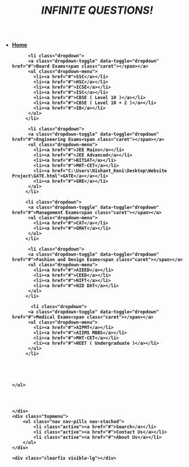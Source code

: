<!DOCTYPE html>
<html lang="en">
<head>
  <title>Infinite Questions</title>
  <meta charset="utf-8">
  <meta name="viewport" content="width=device-width, initial-scale=1">
  <link rel="stylesheet" href="http://maxcdn.bootstrapcdn.com/bootstrap/3.3.4/css/bootstrap.min.css">
  <script src="https://ajax.googleapis.com/ajax/libs/jquery/1.11.3/jquery.min.js"></script>
  <script src="http://maxcdn.bootstrapcdn.com/bootstrap/3.3.4/js/bootstrap.min.js"></script>
</head>
<style type="text/css">
.topmenu li{
	float:left;
	list-style:none;
	padding-right:15px;
	margin-top:2px;
	
	}
.col-md-3{
	margin-top:2px;
	}	
</style>
<body>

<center><h1><B><I>INFINITE QUESTIONS!</I><B></h1></center><br><br>

<div class="container">
    <div class="col-md-3">
      <ul class="nav nav-pills nav-stacked">
        <li class="active"><a href="#">Home</a></li>
          
          <li class="dropdown">
          <a class="dropdown-toggle" data-toggle="dropdown" href="#">Board Exams<span class="caret"></span></a>
          <ul class="dropdown-menu">
            <li><a href="#">SSC</a></li>
            <li><a href="#">HSC</a></li> 
            <li><a href="#">ICSE</a></li>                        
            <li><a href="#">ISC</a></li>                        
            <li><a href="#">CBSE ( Level 10 )</a></li>                        
            <li><a href="#">CBSE ( Level 10 + 2 )</a></li> 
            <li><a href="#">IB</a></li>                                                                      
          </ul>
         </li>

          <li class="dropdown">
          <a class="dropdown-toggle" data-toggle="dropdown" href="#">Engineering Exams<span class="caret"></span></a>
          <ul class="dropdown-menu">
            <li><a href="#">JEE Mains</a></li>
            <li><a href="#">JEE Advanced</a></li> 
            <li><a href="#">BITSAT</a></li>
            <li><a href="#">MHT-CET</a></li>   
            <li><a href="C:\Users\Nishant_Keni\Desktop\Website Project\GATE.html">GATE</a></a></li>
            <li><a href="#">GRE</a></li>                          
          </ul>
         </li>

         <li class="dropdown">
          <a class="dropdown-toggle" data-toggle="dropdown" href="#">Management Exams<span class="caret"></span></a>
          <ul class="dropdown-menu">
            <li><a href="#">CAT</a></li>
            <li><a href="#">GMAT</a></li>                        
          </ul>
         </li>

          <li class="dropdown">
          <a class="dropdown-toggle" data-toggle="dropdown" href="#">Fashion and Design Exams<span class="caret"></span></a>
          <ul class="dropdown-menu">
            <li><a href="#">AIEED</a></li>
            <li><a href="#">CEED</a></li> 
            <li><a href="#">NIFT</a></li>
            <li><a href="#">NID DAT</a></li>                       
          </ul>
         </li>

           <li class="dropdown">
          <a class="dropdown-toggle" data-toggle="dropdown" href="#">Medical Exams<span class="caret"></span></a>
          <ul class="dropdown-menu">
            <li><a href="#">AIPMT</a></li>
            <li><a href="#">AIIMS MBBS</a></li> 
            <li><a href="#">MHT-CET</a></li>
            <li><a href="#">NEET ( Undergraduate )</a></li>                       
          </ul>
         </li>
        
      
      
 

    </ul>
	
          

	
    </div>
	<div class="topmenu">
		<ul class="nav nav-pills nav-stacked">
			<li class="active"><a href="#">Search</a></li>
			<li class="active"><a href="#">Contact Us</a></li>      
			<li class="active"><a href="#">About Us</a></li>
		</ul>
	</div>
	
    <div class="clearfix visible-lg"></div>
  </div>
</div>

</body>
</html>
